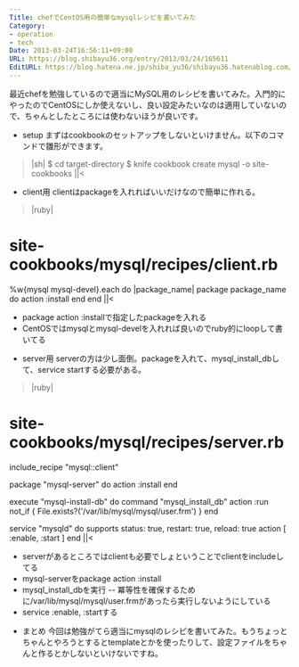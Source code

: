 ```yaml
---
Title: chefでCentOS用の簡単なmysqlレシピを書いてみた
Category:
- operation
- tech
Date: 2013-03-24T16:56:11+09:00
URL: https://blog.shibayu36.org/entry/2013/03/24/165611
EditURL: https://blog.hatena.ne.jp/shiba_yu36/shibayu36.hatenablog.com/atom/entry/6435988827676197858
---
```


最近chefを勉強しているので適当にMySQL用のレシピを書いてみた。入門的にやったのでCentOSにしか使えないし、良い設定みたいなのは適用していないので、ちゃんとしたところには使わないほうが良いです。

* setup
まずはcookbookのセットアップをしないといけません。以下のコマンドで雛形ができます。
>|sh|
$ cd target-directory
$ knife cookbook create mysql -o site-cookbooks
||<

* client用
clientはpackageを入れればいいだけなので簡単に作れる。

>|ruby|
# site-cookbooks/mysql/recipes/client.rb
%w{mysql mysql-devel}.each do |package_name|
  package package_name do
    action :install
  end
end
||<

- package action :installで指定したpackageを入れる
- CentOSではmysqlとmysql-develを入れれば良いのでruby的にloopして書いてる

* server用
serverの方は少し面倒。packageを入れて、mysql_install_dbして、service startする必要がある。

>|ruby|
# site-cookbooks/mysql/recipes/server.rb
include_recipe "mysql::client"

package "mysql-server" do
  action :install
end

execute "mysql-install-db" do
  command "mysql_install_db"
  action  :run
  not_if  { File.exists?('/var/lib/mysql/mysql/user.frm') }
end

service "mysqld" do
  supports status: true, restart: true, reload: true
  action   [ :enable, :start ]
end
||<

- serverがあるところではclientも必要でしょということでclientをincludeしてる
- mysql-serverをpackage action :install
- mysql_install_dbを実行
-- 冪等性を確保するために/var/lib/mysql/mysql/user.frmがあったら実行しないようにしている
- service :enable, :startする

* まとめ
今回は勉強がてら適当にmysqlのレシピを書いてみた。もうちょっとちゃんとやろうとするとtemplateとかを使ったりして、設定ファイルをちゃんと作るとかしないといけないですね。
